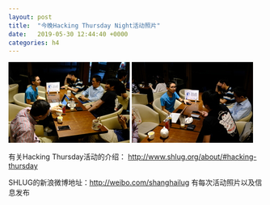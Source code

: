 ```yaml
---
layout: post
title:  "今晚Hacking Thursday Night活动照片"
date:   2019-05-30 12:44:40 +0000
categories: h4
---
```


[<img src='https://raw.githubusercontent.com/shanghailug/res2019q2/master/j530.h4/j530_2013_3700+08.240x160.jpg'>](https://raw.githubusercontent.com/shanghailug/res2019q2/master/j530.h4/j530_2013_3700+08.JPG)
[<img src='https://raw.githubusercontent.com/shanghailug/res2019q2/master/j530.h4/j530_2013_5300+08.240x160.jpg'>](https://raw.githubusercontent.com/shanghailug/res2019q2/master/j530.h4/j530_2013_5300+08.JPG)

有关Hacking Thursday活动的介绍：
http://www.shlug.org/about/#hacking-thursday

SHLUG的新浪微博地址：http://weibo.com/shanghailug 有每次活动照片以及信息发布


